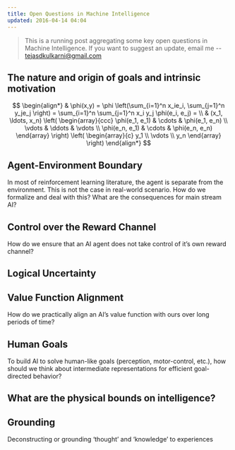 ```yaml
---
title: Open Questions in Machine Intelligence
updated: 2016-04-14 04:04
---
```


> This is a running post aggregating some key open questions in Machine Intelligence. If you want to suggest an update, email me -- tejasdkulkarni@gmail.com   

## The nature and origin of goals and intrinsic motivation

$$
\begin{align*}
  & \phi(x,y) = \phi \left(\sum_{i=1}^n x_ie_i, \sum_{j=1}^n y_je_j \right)
  = \sum_{i=1}^n \sum_{j=1}^n x_i y_j \phi(e_i, e_j) = \\
  & (x_1, \ldots, x_n) \left( \begin{array}{ccc}
      \phi(e_1, e_1) & \cdots & \phi(e_1, e_n) \\
      \vdots & \ddots & \vdots \\
      \phi(e_n, e_1) & \cdots & \phi(e_n, e_n)
    \end{array} \right)
  \left( \begin{array}{c}
      y_1 \\
      \vdots \\
      y_n
    \end{array} \right)
\end{align*}
$$

<div class="divider"></div>

## Agent-Environment Boundary
In most of reinforcement learning literature, the agent is separate from the environment. This is not the case in real-world scenario. How do we formalize and deal with this? What are the consequences for main stream AI?
<div class="divider"></div>

## Control over the Reward Channel
How do we ensure that an AI agent does not take control of it’s own reward channel?
<div class="divider"></div>

## Logical Uncertainty
<div class="divider"></div>

## Value Function Alignment
How do we practically align an AI’s value function with ours over long periods of time?
<div class="divider"></div>

## Human Goals
To build AI to solve human-like goals (perception, motor-control, etc.), how should we think about intermediate representations for efficient goal-directed behavior?
<div class="divider"></div>

## What are the physical bounds on intelligence?
<div class="divider"></div>

## Grounding
Deconstructing or grounding ‘thought’ and ‘knowledge’ to experiences
<div class="divider"></div>




